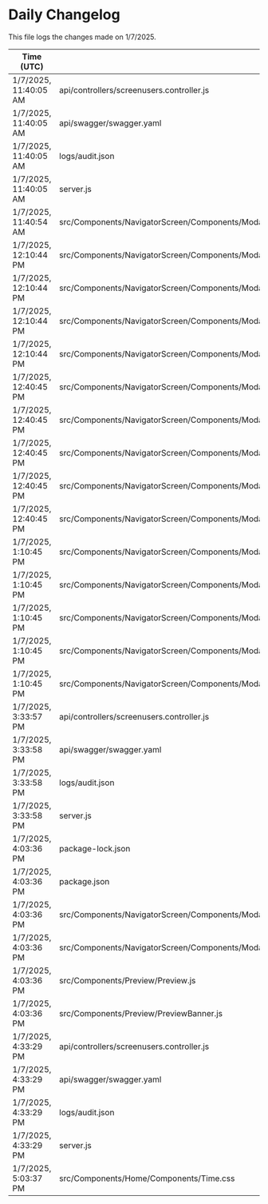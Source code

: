 # Daily Changelog

This file logs the changes made on 1/7/2025.

| Time (UTC)             | Files Modified                    | Changes (Addition/Deletion) |
|------------------------|-----------------------------------|-----------------------------|
| 1/7/2025, 11:40:05 AM | api/controllers/screenusers.controller.js | 4 Additions & 4 Deletions |
| 1/7/2025, 11:40:05 AM | api/swagger/swagger.yaml | 6 Additions & 6 Deletions |
| 1/7/2025, 11:40:05 AM | logs/audit.json | 5 Additions & 5 Deletions |
| 1/7/2025, 11:40:05 AM | server.js | 4 Additions & 4 Deletions |
| 1/7/2025, 11:40:54 AM | src/Components/NavigatorScreen/Components/Modal/ModelLeft/LeftBody.js | 1 Additions & 0 Deletions|
| 1/7/2025, 12:10:44 PM | src/Components/NavigatorScreen/Components/Modal/ModalRight/Banquet/NewPreviewUI/EditTemplateModal.js | 19 Additions & 4 Deletions|
| 1/7/2025, 12:10:44 PM | src/Components/NavigatorScreen/Components/Modal/ModalRight/Banquet/NewPreviewUI/NewPreviewLeftCustomisationData.js | 6 Additions & 9 Deletions|
| 1/7/2025, 12:10:44 PM | src/Components/NavigatorScreen/Components/Modal/ModalRight/Banquet/NewPreviewUI/NewPreviewNewCard.js | 11 Additions & 8 Deletions|
| 1/7/2025, 12:10:44 PM | src/Components/NavigatorScreen/Components/Modal/ModelLeft/LeftBody.js | 1 Additions & 0 Deletions|
| 1/7/2025, 12:40:45 PM | src/Components/NavigatorScreen/Components/Modal/ModalRight/Banquet/NewPreviewUI/EditTemplateModal.js | 19 Additions & 4 Deletions|
| 1/7/2025, 12:40:45 PM | src/Components/NavigatorScreen/Components/Modal/ModalRight/Banquet/NewPreviewUI/NewNavigatorRightPreviewScreen.js | 10 Additions & 5 Deletions|
| 1/7/2025, 12:40:45 PM | src/Components/NavigatorScreen/Components/Modal/ModalRight/Banquet/NewPreviewUI/NewPreviewLeftCustomisationData.js | 6 Additions & 9 Deletions|
| 1/7/2025, 12:40:45 PM | src/Components/NavigatorScreen/Components/Modal/ModalRight/Banquet/NewPreviewUI/NewPreviewNewCard.js | 11 Additions & 8 Deletions|
| 1/7/2025, 12:40:45 PM | src/Components/NavigatorScreen/Components/Modal/ModelLeft/LeftBody.js | 1 Additions & 0 Deletions|
| 1/7/2025, 1:10:45 PM | src/Components/NavigatorScreen/Components/Modal/ModalRight/Banquet/NewPreviewUI/EditTemplateModal.js | 19 Additions & 4 Deletions|
| 1/7/2025, 1:10:45 PM | src/Components/NavigatorScreen/Components/Modal/ModalRight/Banquet/NewPreviewUI/NewNavigatorRightPreviewScreen.js | 30 Additions & 16 Deletions|
| 1/7/2025, 1:10:45 PM | src/Components/NavigatorScreen/Components/Modal/ModalRight/Banquet/NewPreviewUI/NewPreviewLeftCustomisationData.js | 6 Additions & 9 Deletions|
| 1/7/2025, 1:10:45 PM | src/Components/NavigatorScreen/Components/Modal/ModalRight/Banquet/NewPreviewUI/NewPreviewNewCard.js | 11 Additions & 8 Deletions|
| 1/7/2025, 1:10:45 PM | src/Components/NavigatorScreen/Components/Modal/ModelLeft/LeftBody.js | 1 Additions & 0 Deletions|
| 1/7/2025, 3:33:57 PM | api/controllers/screenusers.controller.js | 4 Additions & 4 Deletions|
| 1/7/2025, 3:33:58 PM | api/swagger/swagger.yaml | 6 Additions & 6 Deletions|
| 1/7/2025, 3:33:58 PM | logs/audit.json | 5 Additions & 5 Deletions|
| 1/7/2025, 3:33:58 PM | server.js | 4 Additions & 4 Deletions|
| 1/7/2025, 4:03:36 PM | package-lock.json | 9 Additions & 0 Deletions|
| 1/7/2025, 4:03:36 PM | package.json | 1 Additions & 0 Deletions|
| 1/7/2025, 4:03:36 PM | src/Components/NavigatorScreen/Components/Modal/ModalRight/Banquet/LinkMeetingBoard.js | 137 Additions & 45 Deletions|
| 1/7/2025, 4:03:36 PM | src/Components/NavigatorScreen/Components/Modal/ModelLeft/LeftBody.js | 1 Additions & 0 Deletions|
| 1/7/2025, 4:03:36 PM | src/Components/Preview/Preview.js | 251 Additions & 236 Deletions|
| 1/7/2025, 4:03:36 PM | src/Components/Preview/PreviewBanner.js | 40 Additions & 35 Deletions|
| 1/7/2025, 4:33:29 PM | api/controllers/screenusers.controller.js | 4 Additions & 4 Deletions|
| 1/7/2025, 4:33:29 PM | api/swagger/swagger.yaml | 6 Additions & 6 Deletions|
| 1/7/2025, 4:33:29 PM | logs/audit.json | 5 Additions & 5 Deletions|
| 1/7/2025, 4:33:29 PM | server.js | 4 Additions & 4 Deletions|
| 1/7/2025, 5:03:37 PM | src/Components/Home/Components/Time.css | 0 Additions & 1 Deletions|
